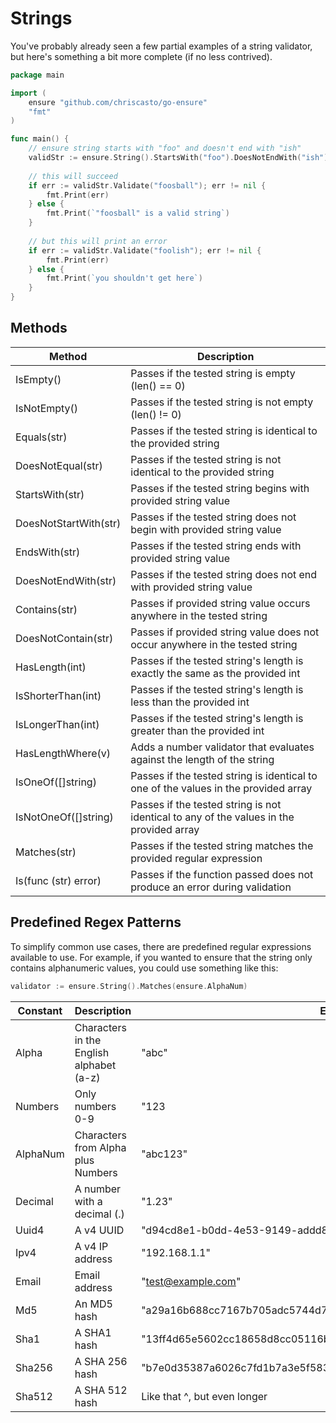 # Strings

You've probably already seen a few partial examples of a string validator, but 
here's something a bit more complete (if no less contrived).
```go
package main

import (
    ensure "github.com/chriscasto/go-ensure"
    "fmt"
)

func main() {
	// ensure string starts with "foo" and doesn't end with "ish"
	validStr := ensure.String().StartsWith("foo").DoesNotEndWith("ish")
	
	// this will succeed
	if err := validStr.Validate("foosball"); err != nil {
	    fmt.Print(err)
	} else {
	    fmt.Print(`"foosball" is a valid string`)
	}
	
	// but this will print an error
	if err := validStr.Validate("foolish"); err != nil {
	    fmt.Print(err)
	} else {
	    fmt.Print(`you shouldn't get here`)
	}
}
```

## Methods

| Method                | Description                                                                             |
|-----------------------|-----------------------------------------------------------------------------------------|
| IsEmpty()             | Passes if the tested string is empty (len() == 0)                                       |
| IsNotEmpty()          | Passes if the tested string is not empty (len() != 0)                                   |
| Equals(str)           | Passes if the tested string is identical to the provided string                         |
| DoesNotEqual(str)     | Passes if the tested string is not identical to the provided string                     |
| StartsWith(str)       | Passes if the tested string begins with provided string value                           |
| DoesNotStartWith(str) | Passes if the tested string does not begin with provided string value                   |
| EndsWith(str)         | Passes if the tested string ends with provided string value                             |
| DoesNotEndWith(str)   | Passes if the tested string does not end with provided string value                     |
| Contains(str)         | Passes if provided string value occurs anywhere in the tested string                    |
| DoesNotContain(str)   | Passes if provided string value does not occur anywhere in the tested string            |
| HasLength(int)        | Passes if the tested string's length is exactly the same as the provided int            |
| IsShorterThan(int)    | Passes if the tested string's length is less than the provided int                      |
| IsLongerThan(int)     | Passes if the tested string's length is greater than the provided int                   |
| HasLengthWhere(v)     | Adds a number validator that evaluates against the length of the string                 |
| IsOneOf([]string)     | Passes if the tested string is identical to one of the values in the provided array     |
| IsNotOneOf([]string)  | Passes if the tested string is not identical to any of the values in the provided array |
| Matches(str)          | Passes if the tested string matches the provided regular expression                     |
| Is(func (str) error)  | Passes if the function passed does not produce an error during validation               |

## Predefined Regex Patterns

To simplify common use cases, there are predefined regular expressions available
to use.  For example, if you wanted to ensure that the string only contains
alphanumeric values, you could use something like this:

```go
validator := ensure.String().Matches(ensure.AlphaNum)
```

| Constant | Description                              | Example                                                            |
|----------|------------------------------------------|--------------------------------------------------------------------|
| Alpha    | Characters in the English alphabet (a-z) | "abc"                                                              |
| Numbers  | Only numbers 0-9                         | "123                                                               |
| AlphaNum | Characters from Alpha plus Numbers       | "abc123"                                                           | 
| Decimal  | A number with a decimal (.)              | "1.23"                                                             |
| Uuid4    | A v4 UUID                                | "d94cd8e1-b0dd-4e53-9149-addd80903fea"                             |
| Ipv4     | A v4 IP address                          | "192.168.1.1"                                                      | 
| Email    | Email address                            | "test@example.com"                                                 | 
| Md5      | An MD5 hash                              | "a29a16b688cc7167b705adc5744d7c62"                                 |
| Sha1     | A SHA1 hash                              | "13ff4d65e5602cc18658d8cc05116ba49a2fde9a"                         |
| Sha256   | A SHA 256 hash                           | "b7e0d35387a6026c7fd1b7a3e5f583545c22b81574444164fb73f1def314430f" |
| Sha512   | A SHA 512 hash                           | Like that ^, but even longer                                       |
